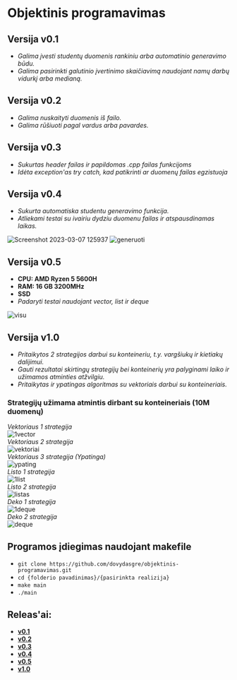 # Objektinis programavimas

## Versija v0.1
- *Galima įvesti studentų duomenis rankiniu arba automatinio generavimo būdu.*
- *Galima pasirinkti galutinio įvertinimo skaičiavimą naudojant namų darbų vidurkį arba medianą.*

## Versija v0.2
- *Galima nuskaityti duomenis iš failo.*
- *Galima rūšiuoti pagal vardus arba pavardes.*

## Versija v0.3
- *Sukurtas header failas ir papildomas .cpp failas funkcijoms*
- *Idėta exception'as try catch, kad patikrinti ar duomenų failas egzistuoja*

## Versija v0.4
- *Sukurta automatiska studentu generavimo funkcija.*
- *Atliekami testai su ivairiu dydziu duomenu failas ir atspausdinamas laikas.*

![Screenshot 2023-03-07 125937](https://user-images.githubusercontent.com/126052244/223404430-c17f33c4-d53b-4f4b-a06b-4faf1e95caf9.png)
![generuoti](https://user-images.githubusercontent.com/126052244/223408390-56ce35d4-ae84-40bb-951c-298a19008fd6.png)

## Versija v0.5

- **CPU: AMD Ryzen 5 5600H**
- **RAM: 16 GB 3200MHz**
- **SSD**
- *Padaryti testai naudojant vector, list ir deque*

![visu](https://user-images.githubusercontent.com/126052244/227478476-e76bb386-7fc0-4e1a-977b-3d4673571138.png)

## Versija v1.0
- *Pritaikytos 2 strategijos darbui su konteineriu, t.y. vargšiukų ir kietiakų dalijimui.*
- *Gauti rezultatai skirtingų strategijų bei konteinerių yra palyginami laiko ir užimamos atminties atžvilgiu.*
- *Pritaikytas ir ypatingas algoritmas su vektoriais darbui su konteineriais.*

### Strategijų užimama atmintis dirbant su konteineriais (10M duomenų)
*Vektoriaus 1 strategija*<br>
![1vector](https://user-images.githubusercontent.com/126052244/232061888-54f08355-6aed-4678-b898-cca61b678ee4.png)
<br>*Vektoriaus 2 strategija*<br>
![vektoriai](https://user-images.githubusercontent.com/126052244/232062209-f7ac9e13-b589-444a-a334-603c9c805961.png)
<br>*Vektoriaus 3 strategija (Ypatinga)*<br>
![ypating](https://user-images.githubusercontent.com/126052244/232062584-6e402c3f-b20e-4a22-8af3-e7060bcd92f4.png)
<br>*Listo 1 strategija*<br>
![1list](https://user-images.githubusercontent.com/126052244/232061970-57e2ad8c-8400-4678-b28a-4b745aaa7460.png)
<br>*Listo 2 strategija*<br>
![listas](https://user-images.githubusercontent.com/126052244/232062241-85ebfe6f-83ca-4e92-83f6-4515cd0441a1.png)
<br>*Deko 1 strategija*<br>
![1deque](https://user-images.githubusercontent.com/126052244/232061991-580e6d55-f5d6-4484-a1f9-5942c989f24f.png)
<br>*Deko 2 strategija*<br>
![deque](https://user-images.githubusercontent.com/126052244/232062284-9bc071cc-86e1-49dd-bea7-7ff014977fe0.png)

## Programos įdiegimas naudojant makefile
- `git clone https://github.com/dovydasgre/objektinis-programavimas.git`
- `cd {folderio pavadinimas}/{pasirinkta realizija}`
- `make main`
- `./main`

## Releas'ai:
- [**v0.1**](https://github.com/dovydasgre/objektinis-programavimas/releases/tag/v0.1)
- [**v0.2**](https://github.com/dovydasgre/objektinis-programavimas/releases/tag/v0.2)
- [**v0.3**](https://github.com/dovydasgre/objektinis-programavimas/releases/tag/v0.3)
- [**v0.4**](https://github.com/dovydasgre/objektinis-programavimas/releases/tag/v0.4)
- [**v0.5**](https://github.com/dovydasgre/objektinis-programavimas/releases/tag/v0.5)
- [**v1.0**](https://github.com/dovydasgre/objektinis-programavimas/releases/tag/v1.0)


